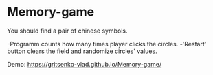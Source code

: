 # Memory-game

You should find a pair of chinese symbols.

-Programm counts how many times player clicks the circles.
-'Restart' button clears the field and randomize circles' values.

Demo: https://gritsenko-vlad.github.io/Memory-game/

